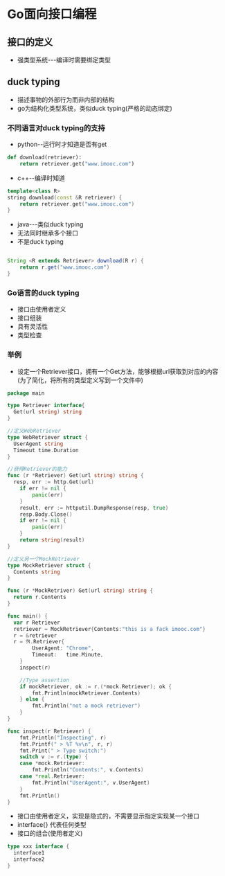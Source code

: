 # Go面向接口编程

## 接口的定义

- 强类型系统---编译时需要绑定类型

## duck typing

- 描述事物的外部行为而非内部的结构
- go为结构化类型系统，类似duck typing(严格的动态绑定)

### 不同语言对duck typing的支持

- python--运行时才知道是否有get

```python
def download(retriever):
    return retriever.get("www.imooc.com")
```

- c++--编译时知道

```c++
template<class R>
string download(const &R retriever) {
    return retriever.get("www.imooc.com")
}
```

- java---类似duck typing
- 无法同时继承多个接口
- 不是duck typing

```java

String <R extends Retriever> download(R r) {
    return r.get("www.imooc.com")
}
```

### Go语言的duck typing

- 接口由使用者定义
- 接口组装
- 具有灵活性
- 类型检查

### 举例

- 设定一个Retriever接口，拥有一个Get方法，能够根据url获取到对应的内容(为了简化，将所有的类型定义写到一个文件中)

```go
package main

type Retriever interface{
  Get(url string) string
}

//定义WebRetriever
type WebRetriever struct {
  UserAgent string
  Timeout time.Duration
}

//获得Retriever的能力
func (r *Retriever) Get(url string) string {
  resp, err := http.Get(url)
    if err != nil {
        panic(err)
    }
    result, err := httputil.DumpResponse(resp, true)
    resp.Body.Close()
    if err != nil {
        panic(err)
    }
    return string(result)
}

//定义另一个MockRetriever
type MockRetriever struct {
  Contents string
}

func (r *MockRetriver) Get(url string) string {
  return r.Contents
}

func main() {
  var r Retriever
  retriever = MockRetriever{Contents:"this is a fack imooc.com"}
  r = &retriever
  r = ℜ.Retriever{
        UserAgent: "Chrome",
        Timeout:   time.Minute,
    }
    inspect(r)

    //Type assertion
    if mockRetriever, ok := r.(*mock.Retriever); ok {
        fmt.Println(mockRetriever.Contents)
    } else {
        fmt.Println("not a mock retriever")
    }
}

func inspect(r Retriever) {
    fmt.Println("Inspecting", r)
    fmt.Printf(" > %T %v\n", r, r)
    fmt.Print(" > Type switch:")
    switch v := r.(type) {
    case *mock.Retriever:
        fmt.Println("Contents:", v.Contents)
    case *real.Retriever:
        fmt.Println("UserAgent:", v.UserAgent)
    }
    fmt.Println()
}
```

- 接口由使用者定义，实现是隐式的，不需要显示指定实现某一个接口
- interface{} 代表任何类型
- 接口的组合(使用者定义)

```go
type xxx interface {
  interface1
  interface2
}
```
